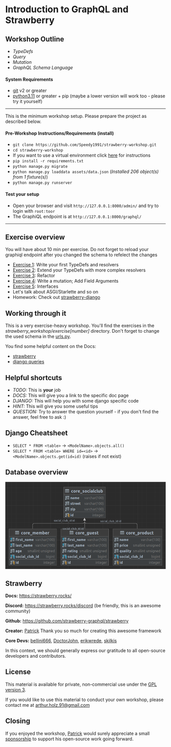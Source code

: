 # Introduction to GraphQL and Strawberry


## Workshop Outline
- _TypeDefs_
- _Query_
- _Mutation_
- _GraphQL Schema Language_


#### System Requirements
- [git](https://git-scm.com/) v2 or greater
- [python3.11](https://www.python.org/downloads/) or greater + pip (maybe a lower version will work too - please try it yourself)

----
This is the minimum workshop setup. Please prepare the project as described below.

#### Pre-Workshop Instructions/Requirements (install)
- `git clone https://github.com/Speedy1991/strawberry-workshop.git`
- `cd strawberry-workshop`
- If you want to use a virtual environment click [here](https://virtualenv.pypa.io/en/latest/user_guide.html) for instructions 
- `pip install -r requirements.txt`
- `python manage.py migrate`
- `python manage.py loaddata assets/data.json` (_Installed 206 object(s) from 1 fixture(s)_)
- `python manage.py runserver`

#### Test your setup
- Open your browser and visit `http://127.0.0.1:8000/admin/` and try to login with `root:toor`
- The GraphiQL endpoint is at `http://127.0.0.1:8000/graphql/`

----


## Exercise overview

You will have about 10 min per exercise. Do not forget to reload your graphiql endpoint after you changed the schema to refelect the changes

- [Exercise 1](https://github.com/Speedy1991/strawberry-workshop/tree/main/exercise1): Write your first TypeDefs and resolvers
- [Exercise 2](https://github.com/Speedy1991/strawberry-workshop/tree/main/exercise2): Extend your TypeDefs with more complex resolvers
- [Exercise 3](https://github.com/Speedy1991/strawberry-workshop/tree/main/exercise3): Refactor
- [Exercise 4](https://github.com/Speedy1991/strawberry-workshop/tree/main/exercise4): Write a mutation; Add Field Arguments
- [Exercise 5](https://github.com/Speedy1991/strawberry-workshop/tree/main/exercise5): Interfaces
- Let's talk about ASGI/Starlette and so on
- Homework: Check out [strawberry-django](https://github.com/strawberry-graphql/strawberry-django)

## Working through it
This is a very exercise-heavy workshop. You'll find the exercises in the _strawberry_workshop/exercise[number]_ directory.
Don't forget to change the used schema in the [urls.py](https://github.com/Speedy1991/strawberry-workshop/blob/master/core/urls.py#L4).

You find some helpful content on the Docs:
- [strawberry](https://strawberry.rocks/docs)
- [django queries](https://docs.djangoproject.com/en/5.0/topics/db/queries/)

## Helpful shortcuts
- _TODO:_ This is **your** job
- _DOCS:_ This will give you a link to the specific doc page
- _DJANGO:_ This will help you with some django specific code
- _HINT:_ This will give you some useful tips
- _QUESTION:_ Try to answer the question yourself - if you don't find the answer, feel free to ask :)

## Django Cheatsheet
- `SELECT * FROM <table>` -> `<ModelName>.objects.all()`
- `SELECT * FROM <table> WHERE id=<id>` -> `<ModelName>.objects.get(id=id)` (raises if not exist)


## Database overview
![Database overview](assets/db.png)


## Strawberry
__Docs:__ https://strawberry.rocks/

__Discord:__ https://strawberry.rocks/discord (be friendly, this is an awesome community)

__Github:__ https://github.com/strawberry-graphql/strawberry

__Creator:__ [Patrick](https://github.com/patrick91) Thank you so much for creating this awesome framework

__Core Devs:__ [bellini666](https://github.com/bellini666), [DoctorJohn](https://github.com/DoctorJohn), [erikwrede](https://github.com/erikwrede), [skilkis](https://github.com/skilkis) 

In this context, we should generally express our gratitude to all open-source developers and contributors.

## License
This material is available for private, non-commercial use under the [GPL version 3](https://www.gnu.org/licenses/gpl-3.0-standalone.html).

If you would like to use this material to conduct your own workshop, please contact me at arthur.holz.91@gmail.com


## Closing

If you enjoyed the workshop, [Patrick](https://github.com/patrick91) would surely appreciate a small [sponsorship](https://github.com/sponsors/patrick91) to support his open-source work going forward.
